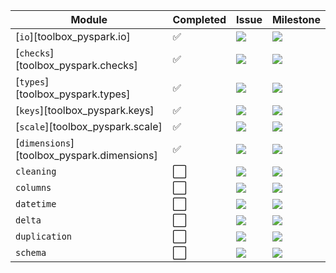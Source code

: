 | Module                                     | Completed | Issue | Milestone |
|--------------------------------------------|-----------|-------|-----------|
| [`io`][toolbox_pyspark.io]                 | ✅ | [![][issue-shield-io]][issue-url-io]                   | [![][milestone-shield-io]][milestone-url-io]                   |
| [`checks`][toolbox_pyspark.checks]         | ✅ | [![][issue-shield-checks]][issue-url-checks]           | [![][milestone-shield-checks]][milestone-url-checks]           |
| [`types`][toolbox_pyspark.types]           | ✅ | [![][issue-shield-types]][issue-url-types]             | [![][milestone-shield-types]][milestone-url-types]             |
| [`keys`][toolbox_pyspark.keys]             | ✅ | [![][issue-shield-keys]][issue-url-keys]               | [![][milestone-shield-keys]][milestone-url-keys]               |
| [`scale`][toolbox_pyspark.scale]           | ✅ | [![][issue-shield-scale]][issue-url-scale]             | [![][milestone-shield-scale]][milestone-url-scale]             |
| [`dimensions`][toolbox_pyspark.dimensions] | ✅ | [![][issue-shield-dimensions]][issue-url-dimensions]   | [![][milestone-shield-dimensions]][milestone-url-dimensions]   |
| `cleaning`                                 | ⬜ | [![][issue-shield-cleaning]][issue-url-cleaning]       | [![][milestone-shield-cleaning]][milestone-url-cleaning]       |
| `columns`                                  | ⬜ | [![][issue-shield-columns]][issue-url-columns]         | [![][milestone-shield-columns]][milestone-url-columns]         |
| `datetime`                                 | ⬜ | [![][issue-shield-datetime]][issue-url-datetime]       | [![][milestone-shield-datetime]][milestone-url-datetime]       |
| `delta`                                    | ⬜ | [![][issue-shield-delta]][issue-url-delta]             | [![][milestone-shield-delta]][milestone-url-delta]             |
| `duplication`                              | ⬜ | [![][issue-shield-duplication]][issue-url-duplication] | [![][milestone-shield-duplication]][milestone-url-duplication] |
| `schema`                                   | ⬜ | [![][issue-shield-schema]][issue-url-schema]           | [![][milestone-shield-schema]][milestone-url-schema]           |

[issue-shield-io]: https://img.shields.io/github/issues/detail/state/data-science-extensions/toolbox-pyspark/7
[issue-shield-checks]: https://img.shields.io/github/issues/detail/state/data-science-extensions/toolbox-pyspark/14
[issue-shield-cleaning]: https://img.shields.io/github/issues/detail/state/data-science-extensions/toolbox-pyspark/13
[issue-shield-columns]: https://img.shields.io/github/issues/detail/state/data-science-extensions/toolbox-pyspark/12
[issue-shield-datetime]: https://img.shields.io/github/issues/detail/state/data-science-extensions/toolbox-pyspark/11
[issue-shield-delta]: https://img.shields.io/github/issues/detail/state/data-science-extensions/toolbox-pyspark/10
[issue-shield-dimensions]: https://img.shields.io/github/issues/detail/state/data-science-extensions/toolbox-pyspark/9
[issue-shield-duplication]: https://img.shields.io/github/issues/detail/state/data-science-extensions/toolbox-pyspark/11
[issue-shield-keys]: https://img.shields.io/github/issues/detail/state/data-science-extensions/toolbox-pyspark/6
[issue-shield-scale]: https://img.shields.io/github/issues/detail/state/data-science-extensions/toolbox-pyspark/5
[issue-shield-schema]: https://img.shields.io/github/issues/detail/state/data-science-extensions/toolbox-pyspark/2
[issue-shield-types]: https://img.shields.io/github/issues/detail/state/data-science-extensions/toolbox-pyspark/1
[issue-url-io]: https://github.com/data-science-extensions/toolbox-pyspark/issues/7
[issue-url-checks]: https://github.com/data-science-extensions/toolbox-pyspark/issues/14
[issue-url-cleaning]: https://github.com/data-science-extensions/toolbox-pyspark/issues/13
[issue-url-columns]: https://github.com/data-science-extensions/toolbox-pyspark/issues/12
[issue-url-datetime]: https://github.com/data-science-extensions/toolbox-pyspark/issues/11
[issue-url-delta]: https://github.com/data-science-extensions/toolbox-pyspark/issues/10
[issue-url-dimensions]: https://github.com/data-science-extensions/toolbox-pyspark/issues/9
[issue-url-duplication]: https://github.com/data-science-extensions/toolbox-pyspark/issues/11
[issue-url-keys]: https://github.com/data-science-extensions/toolbox-pyspark/issues/6
[issue-url-scale]: https://github.com/data-science-extensions/toolbox-pyspark/issues/5
[issue-url-schema]: https://github.com/data-science-extensions/toolbox-pyspark/issues/2
[issue-url-types]: https://github.com/data-science-extensions/toolbox-pyspark/issues/1
[milestone-shield-io]: https://img.shields.io/github/milestones/progress/data-science-extensions/toolbox-pyspark/7
[milestone-shield-checks]: https://img.shields.io/github/milestones/progress/data-science-extensions/toolbox-pyspark/13
[milestone-shield-cleaning]: https://img.shields.io/github/milestones/progress/data-science-extensions/toolbox-pyspark/12
[milestone-shield-columns]: https://img.shields.io/github/milestones/progress/data-science-extensions/toolbox-pyspark/14
[milestone-shield-datetime]: https://img.shields.io/github/milestones/progress/data-science-extensions/toolbox-pyspark/11
[milestone-shield-delta]: https://img.shields.io/github/milestones/progress/data-science-extensions/toolbox-pyspark/10
[milestone-shield-dimensions]: https://img.shields.io/github/milestones/progress/data-science-extensions/toolbox-pyspark/9
[milestone-shield-duplication]: https://img.shields.io/github/milestones/progress/data-science-extensions/toolbox-pyspark/8
[milestone-shield-keys]: https://img.shields.io/github/milestones/progress/data-science-extensions/toolbox-pyspark/6
[milestone-shield-scale]: https://img.shields.io/github/milestones/progress/data-science-extensions/toolbox-pyspark/5
[milestone-shield-schema]: https://img.shields.io/github/milestones/progress/data-science-extensions/toolbox-pyspark/4
[milestone-shield-types]: https://img.shields.io/github/milestones/progress/data-science-extensions/toolbox-pyspark/1
[milestone-url-io]: https://github.com/data-science-extensions/toolbox-pyspark/milestone/7
[milestone-url-checks]: https://github.com/data-science-extensions/toolbox-pyspark/milestone/13
[milestone-url-cleaning]: https://github.com/data-science-extensions/toolbox-pyspark/milestone/12
[milestone-url-columns]: https://github.com/data-science-extensions/toolbox-pyspark/milestone/14
[milestone-url-datetime]: https://github.com/data-science-extensions/toolbox-pyspark/milestone/11
[milestone-url-delta]: https://github.com/data-science-extensions/toolbox-pyspark/milestone/10
[milestone-url-dimensions]: https://github.com/data-science-extensions/toolbox-pyspark/milestone/9
[milestone-url-duplication]: https://github.com/data-science-extensions/toolbox-pyspark/milestone/8
[milestone-url-keys]: https://github.com/data-science-extensions/toolbox-pyspark/milestone/6
[milestone-url-scale]: https://github.com/data-science-extensions/toolbox-pyspark/milestone/5
[milestone-url-schema]: https://github.com/data-science-extensions/toolbox-pyspark/milestone/4
[milestone-url-types]: https://github.com/data-science-extensions/toolbox-pyspark/milestone/1
